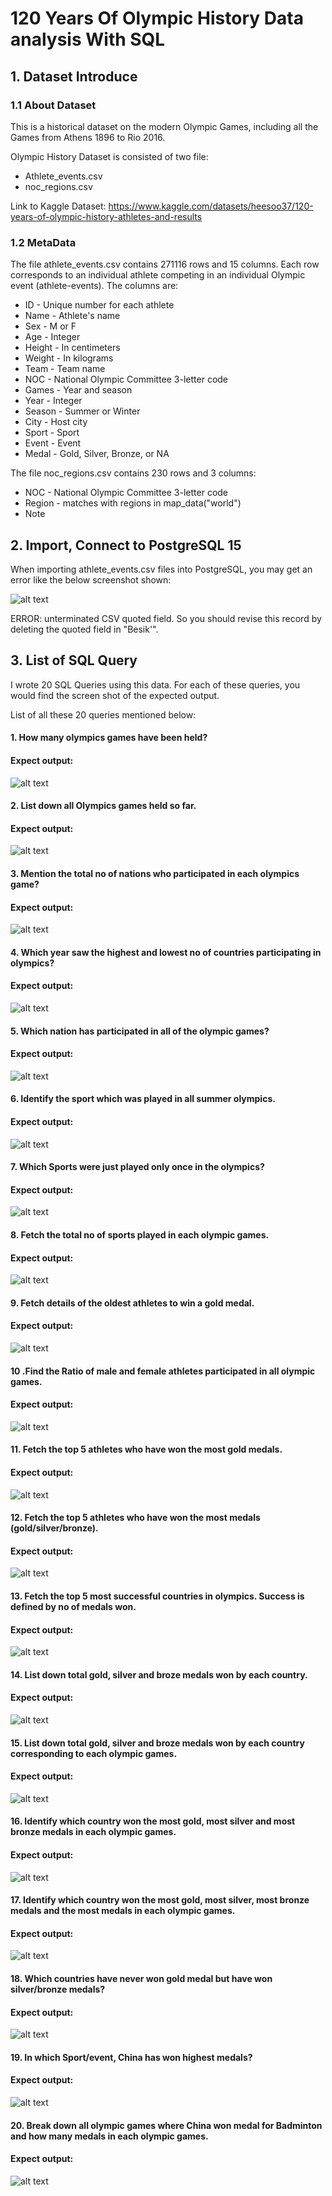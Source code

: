 
# 120 Years Of Olympic History Data analysis With SQL 





## 1. Dataset Introduce

### 1.1 About Dataset
This is a historical dataset on the modern Olympic Games, including all the Games from Athens 1896 to Rio 2016.

Olympic History Dataset is consisted of two file:

- Athlete_events.csv
- noc_regions.csv  

Link to Kaggle Dataset: https://www.kaggle.com/datasets/heesoo37/120-years-of-olympic-history-athletes-and-results
### 1.2 MetaData
The file athlete_events.csv contains 271116 rows and 15 columns. Each row corresponds to an individual athlete competing in an individual Olympic event (athlete-events). The columns are:
- ID - Unique number for each athlete
- Name - Athlete's name
- Sex - M or F
- Age - Integer
- Height - In centimeters
- Weight - In kilograms
- Team - Team name
- NOC - National Olympic Committee 3-letter code
- Games - Year and season
- Year - Integer
- Season - Summer or Winter
- City - Host city
- Sport - Sport
- Event - Event
- Medal - Gold, Silver, Bronze, or NA

The file noc_regions.csv contains 230 rows and 3 columns:
- NOC - National Olympic Committee 3-letter code
- Region - matches with regions in map_data("world")
- Note

## 2. Import, Connect to PostgreSQL 15
When importing athlete_events.csv files into PostgreSQL, you may get an error like the below screenshot shown:

![alt text](https://github.com/dinhminhhuy/120_Years_Of_Olympic_History/blob/main/Importing_Error.png?raw=true)

ERROR: unterminated CSV quoted field. So you should revise this record by deleting the quoted field in "Besik'".


## 3. List of SQL Query

I wrote 20 SQL Queries using this data. For each of these queries, you would find the screen shot of the expected output. 

List of all these 20 queries mentioned below:
#### 1. How many olympics games have been held?
#### Expect output: 
![alt text](https://github.com/dinhminhhuy/120_Years_Of_Olympic_History/blob/main/Importing_Error.png?raw=true)
#### 2. List down all Olympics games held so far.
#### Expect output: 
![alt text](https://github.com/dinhminhhuy/120_Years_Of_Olympic_History/blob/main/Importing_Error.png?raw=true)
#### 3. Mention the total no of nations who participated in each olympics game?
#### Expect output: 
![alt text](https://github.com/dinhminhhuy/120_Years_Of_Olympic_History/blob/main/Importing_Error.png?raw=true)
#### 4. Which year saw the highest and lowest no of countries participating in olympics?
#### Expect output: 
![alt text](https://github.com/dinhminhhuy/120_Years_Of_Olympic_History/blob/main/Importing_Error.png?raw=true)
#### 5. Which nation has participated in all of the olympic games?
#### Expect output: 
![alt text](https://github.com/dinhminhhuy/120_Years_Of_Olympic_History/blob/main/Importing_Error.png?raw=true)
#### 6. Identify the sport which was played in all summer olympics.
#### Expect output: 
![alt text](https://github.com/dinhminhhuy/120_Years_Of_Olympic_History/blob/main/Importing_Error.png?raw=true)
#### 7. Which Sports were just played only once in the olympics?
#### Expect output: 
![alt text](https://github.com/dinhminhhuy/120_Years_Of_Olympic_History/blob/main/Importing_Error.png?raw=true)
#### 8. Fetch the total no of sports played in each olympic games.
#### Expect output: 
![alt text](https://github.com/dinhminhhuy/120_Years_Of_Olympic_History/blob/main/Importing_Error.png?raw=true)
#### 9. Fetch details of the oldest athletes to win a gold medal.
#### Expect output: 
![alt text](https://github.com/dinhminhhuy/120_Years_Of_Olympic_History/blob/main/Importing_Error.png?raw=true)
#### 10 .Find the Ratio of male and female athletes participated in all olympic games.
#### Expect output: 
![alt text](https://github.com/dinhminhhuy/120_Years_Of_Olympic_History/blob/main/Importing_Error.png?raw=true)
#### 11. Fetch the top 5 athletes who have won the most gold medals.
#### Expect output: 
![alt text](https://github.com/dinhminhhuy/120_Years_Of_Olympic_History/blob/main/Importing_Error.png?raw=true)
#### 12. Fetch the top 5 athletes who have won the most medals (gold/silver/bronze).
#### Expect output: 
![alt text](https://github.com/dinhminhhuy/120_Years_Of_Olympic_History/blob/main/Importing_Error.png?raw=true)
#### 13. Fetch the top 5 most successful countries in olympics. Success is defined by no of medals won.
#### Expect output: 
![alt text](https://github.com/dinhminhhuy/120_Years_Of_Olympic_History/blob/main/Importing_Error.png?raw=true)
#### 14. List down total gold, silver and broze medals won by each country.
#### Expect output: 
![alt text](https://github.com/dinhminhhuy/120_Years_Of_Olympic_History/blob/main/Importing_Error.png?raw=true)
#### 15. List down total gold, silver and broze medals won by each country corresponding to each olympic games.
#### Expect output: 
![alt text](https://github.com/dinhminhhuy/120_Years_Of_Olympic_History/blob/main/Importing_Error.png?raw=true)
#### 16. Identify which country won the most gold, most silver and most bronze medals in each olympic games.
#### Expect output: 
![alt text](https://github.com/dinhminhhuy/120_Years_Of_Olympic_History/blob/main/Importing_Error.png?raw=true)
#### 17. Identify which country won the most gold, most silver, most bronze medals and the most medals in each olympic games.
#### Expect output: 
![alt text](https://github.com/dinhminhhuy/120_Years_Of_Olympic_History/blob/main/Importing_Error.png?raw=true)
#### 18. Which countries have never won gold medal but have won silver/bronze medals?
#### Expect output: 
![alt text](https://github.com/dinhminhhuy/120_Years_Of_Olympic_History/blob/main/Importing_Error.png?raw=true)
#### 19. In which Sport/event, China has won highest medals?
#### Expect output: 
![alt text](https://github.com/dinhminhhuy/120_Years_Of_Olympic_History/blob/main/Importing_Error.png?raw=true)
#### 20. Break down all olympic games where China won medal for Badminton and how many medals in each olympic games.
#### Expect output: 
![alt text](https://github.com/dinhminhhuy/120_Years_Of_Olympic_History/blob/main/Importing_Error.png?raw=true)
